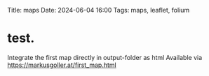 Title: maps
Date: 2024-06-04 16:00
Tags: maps, leaflet, folium


# test.
Integrate the first map directly in output-folder as html 
Available via https://markusgoller.at/first_map.html
